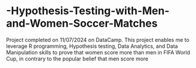# -Hypothesis-Testing-with-Men-and-Women-Soccer-Matches
Project completed on 11/07/2024 on DataCamp. 
This project enables me to leverage R programming, 
Hypothesis testing, Data Analytics, and Data Manipulation skills 
to prove that women score more than men in FIFA World Cup, 
in contrary to the popular belief that men score more
